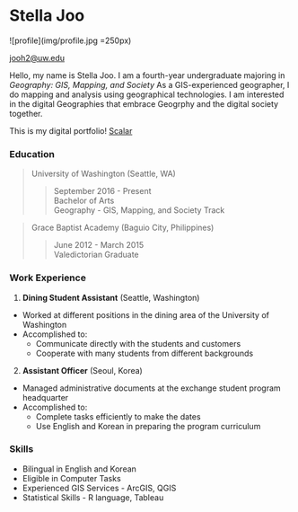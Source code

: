 # Stella Joo
![profile](img/profile.jpg =250px)

jooh2@uw.edu

Hello, my name is Stella Joo.
I am a fourth-year undergraduate majoring in *Geography: GIS, Mapping, and Society*
As a GIS-experienced geographer, I do mapping and analysis using geographical technologies.
I am interested in the digital Geographies that embrace Geogrphy and the digital society together.

This is my digital portfolio! [Scalar](https://scalar.usc.edu/works/digital-portfolio-7/users/32637)

### Education
> University of Washington (Seattle, WA)
  >> September 2016 - Present <br>
  >> Bachelor of Arts <br>
  >> Geography - GIS, Mapping, and Society Track

> Grace Baptist Academy (Baguio City, Philippines)
  >> June 2012 - March 2015 <br>
  >> Valedictorian Graduate

### Work Experience
1. **Dining Student Assistant** (Seattle, Washington)
* Worked at different positions in the dining area of the University of Washington
* Accomplished to:
   * Communicate directly with the students and customers
   * Cooperate with many students from different backgrounds
2. **Assistant Officer** (Seoul, Korea)
* Managed administrative documents at the exchange student program headquarter
* Accomplished to:
   * Complete tasks efficiently to make the dates
   * Use English and Korean in preparing the program curriculum

### Skills
- Bilingual in English and Korean
- Eligible in Computer Tasks
- Experienced GIS Services - ArcGIS, QGIS
- Statistical Skills - R language, Tableau

